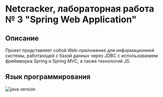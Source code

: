 # Netcracker, лабораторная работа № 3 "Spring Web Application"

## Описание
Проект представляет собой Web-приложение для информационной системы, работающей с базой данных через JDBC с использованием фреймворка Spring и Spring MVC, а также технологий JS.

## Язык программирования

![java version](https://img.shields.io/badge/java-8+-green.svg)